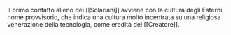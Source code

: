 Il primo contatto alieno dei [[Solariani]] avviene con la cultura degli Esterni, nome provvisorio, che indica una cultura molto incentrata su una religiosa venerazione della tecnologia, come eredità del [[Creatore]].

